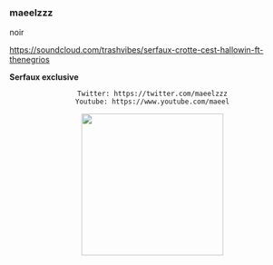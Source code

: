 ### maeelzzz


noir

https://soundcloud.com/trashvibes/serfaux-crotte-cest-hallowin-ft-thenegrios

  **Serfaux exclusive**

<div align="center">
  
    Twitter: https://twitter.com/maeelzzz
    Youtube: https://www.youtube.com/maeel
</div>

<div align="center">
      <img height="250" src="https://i.ibb.co/NZWgLct/BWVDz80n-U9j6o-R1x5-DCTspl-JEAM.gif&show_icons=true&hide_border=true">
</div>  
